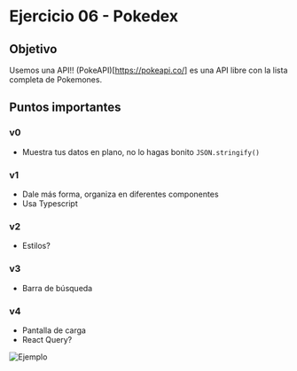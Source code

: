 # Ejercicio 06 - Pokedex

## Objetivo

Usemos una API!! (PokeAPI)[https://pokeapi.co/] es una API libre con la lista completa de Pokemones.

## Puntos importantes

### v0

- Muestra tus datos en plano, no lo hagas bonito `JSON.stringify()`

### v1

- Dale más forma, organiza en diferentes componentes
- Usa Typescript

### v2

- Estilos?

### v3

- Barra de búsqueda

### v4

- Pantalla de carga
- React Query?

![Ejemplo](https://firebasestorage.googleapis.com/v0/b/thisdot-dev.appspot.com/o/exercise-03.png?alt=media&token=875a0261-f536-4bb7-b59e-5696a7076a07)
